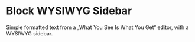 # Block WYSIWYG Sidebar

Simple formatted text from a „What You See Is What You Get“ editor, with a WYSIWYG sidebar.
